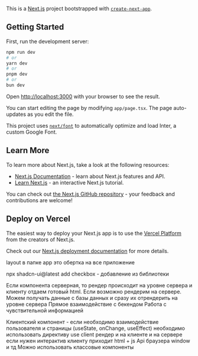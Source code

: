 This is a [Next.js](https://nextjs.org/) project bootstrapped
with [`create-next-app`](https://github.com/vercel/next.js/tree/canary/packages/create-next-app).

## Getting Started

First, run the development server:

```bash
npm run dev
# or
yarn dev
# or
pnpm dev
# or
bun dev
```

Open [http://localhost:3000](http://localhost:3000) with your browser to see the result.

You can start editing the page by modifying `app/page.tsx`. The page auto-updates as you edit the file.

This project uses [`next/font`](https://nextjs.org/docs/basic-features/font-optimization) to automatically optimize and
load Inter, a custom Google Font.

## Learn More

To learn more about Next.js, take a look at the following resources:

- [Next.js Documentation](https://nextjs.org/docs) - learn about Next.js features and API.
- [Learn Next.js](https://nextjs.org/learn) - an interactive Next.js tutorial.

You can check out [the Next.js GitHub repository](https://github.com/vercel/next.js/) - your feedback and contributions
are welcome!

## Deploy on Vercel

The easiest way to deploy your Next.js app is to use
the [Vercel Platform](https://vercel.com/new?utm_medium=default-template&filter=next.js&utm_source=create-next-app&utm_campaign=create-next-app-readme)
from the creators of Next.js.

Check out our [Next.js deployment documentation](https://nextjs.org/docs/deployment) for more details.

layout в папке app это обертка на все приложение

npx shadcn-ui@latest add checkbox - добавление из библиотеки

Если компонента серверная, то рендер происходит на уровне сервера и клиенту отдаем готовый html.
Если возможно рендерим на сервере.
Можем получать данные с базы данных и сразу их отрендерить на уровне сервера
Прямое взаимодействие с бекендом
Работа с чувствительной информацией

Клиентский компонент - если необходимо взаимодействие пользователя и страницы (useState, onChange, useEffect)
необходимо использовать директиву use client
рендер и на клиенте и на сервере
если нужен интерактив
клиенту приходит html + js
Api браузера window и тд
Можно использовать классовые компоненты

